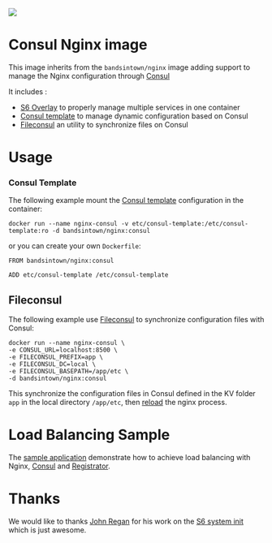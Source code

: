 [![](https://badge.imagelayers.io/bandsintown/nginx:consul.svg)](https://imagelayers.io/?images=bandsintown/nginx:consul 'Get your own badge on imagelayers.io')

# Consul Nginx image

This image inherits from the ```bandsintown/nginx``` image adding support to manage the  Nginx configuration through [Consul](https://consul.io/)

It includes : 
  - [S6 Overlay](https://github.com/just-containers/s6-overlay) to properly manage multiple services in one container
  - [Consul template](https://github.com/hashicorp/consul-template) to manage dynamic configuration based on Consul
  - [Fileconsul](https://github.com/foostan/fileconsul) an utility to synchronize files on Consul

# Usage

### Consul Template

The following example mount the [Consul template](https://github.com/hashicorp/consul-template) configuration in the container: 

```
docker run --name nginx-consul -v etc/consul-template:/etc/consul-template:ro -d bandsintown/nginx:consul

```

or you can create your own ```Dockerfile```:

```
FROM bandsintown/nginx:consul

ADD etc/consul-template /etc/consul-template
```

## Fileconsul

The following example use [Fileconsul](https://github.com/foostan/fileconsul) to synchronize configuration files with Consul: 

```
docker run --name nginx-consul \ 
-e CONSUL_URL=localhost:8500 \
-e FILECONSUL_PREFIX=app \
-e FILECONSUL_DC=local \
-e FILECONSUL_BASEPATH=/app/etc \
-d bandsintown/nginx:consul
```

This synchronize the configuration files in Consul defined in the KV folder ```app``` in the local directory ```/app/etc```, then [reload](etc/periodic/1min/fileconsul) the nginx process.

# Load Balancing Sample

The [sample application](sample) demonstrate how to achieve load balancing with Nginx, [Consul](https://www.consul.io/) and [Registrator](http://progrium.com/blog/2014/09/10/automatic-docker-service-announcement-with-registrator/).

# Thanks

We would like to thanks [John Regan](https://github.com/jprjr) for his work on the [S6 system init](http://blog.tutum.co/2015/05/20/s6-made-easy-with-the-s6-overlay/) which is just awesome.
